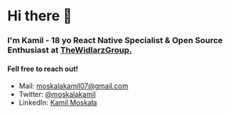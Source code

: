 # Hi there 👋

### I'm Kamil - 18 yo React Native Specialist & Open Source Enthusiast at [TheWidlarzGroup.](https://www.thewidlarzgroup.com/)
#### Fell free to reach out!
- Mail: [moskalakamil07@gmail.com](mailto:moskalakamil07@gmail.com)
- Twitter: [@moskalakamil](https://x.com/moskalakamil)
- LinkedIn: [Kamil Moskała](https://www.linkedin.com/in/kamil-moska%C5%82a-346064250/)
